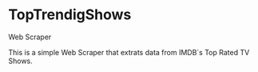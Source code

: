 # TopTrendigShows
Web Scraper

This is a simple Web Scraper that extrats data from IMDB´s Top Rated TV Shows.
